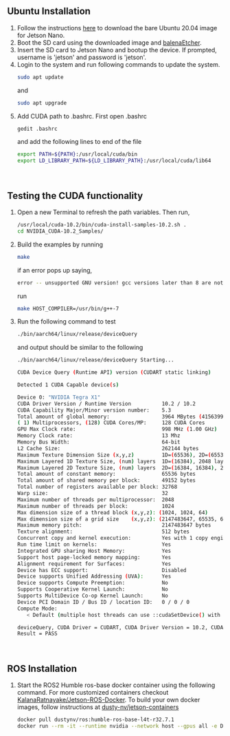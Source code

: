 ## Ubuntu Installation

1. Follow the instructions [here](https://github.com/Qengineering/Jetson-Nano-Ubuntu-20-image?tab=readme-ov-file#bare-image) to download the bare Ubuntu 20.04 image for Jetson Nano.
2. Boot the SD card using the downloaded image and [balenaEtcher](https://etcher.balena.io/).
3. Insert the SD card to Jetson Nano and bootup the device. If prompted, username is 'jetson' and password is 'jetson'.
4. Login to the system and run following commands to update the system.
   ```bash
   sudo apt update
   ```
   and
   ```bash
   sudo apt upgrade
   ```
5. Add CUDA path to .bashrc. First open .bashrc 
   ```bash
   gedit .bashrc
   ```
   and add the following lines to end of the file
   ```bash
   export PATH=${PATH}:/usr/local/cuda/bin
   export LD_LIBRARY_PATH=${LD_LIBRARY_PATH}:/usr/local/cuda/lib64
   ```


<br>

## Testing the CUDA functionality

1. Open a new Terminal to refresh the path variables. Then run,

   ```bash
   /usr/local/cuda-10.2/bin/cuda-install-samples-10.2.sh .
   cd NVIDIA_CUDA-10.2_Samples/
   ```

2. Build the examples by running
   ```bash
   make
   ```

   if an error pops up saying,

   ```bash
   error -- unsupported GNU version! gcc versions later than 8 are not supported!
   ```
   run

   ```bash
   make HOST_COMPILER=/usr/bin/g++-7
   ```
3. Run the following command to test
   ```bash
   ./bin/aarch64/linux/release/deviceQuery
   ```
   and output should be similar to the following
   ```bash
   ./bin/aarch64/linux/release/deviceQuery Starting...

   CUDA Device Query (Runtime API) version (CUDART static linking)

   Detected 1 CUDA Capable device(s)

   Device 0: "NVIDIA Tegra X1"
   CUDA Driver Version / Runtime Version          10.2 / 10.2
   CUDA Capability Major/Minor version number:    5.3
   Total amount of global memory:                 3964 MBytes (4156399616 bytes)
   ( 1) Multiprocessors, (128) CUDA Cores/MP:     128 CUDA Cores
   GPU Max Clock rate:                            998 MHz (1.00 GHz)
   Memory Clock rate:                             13 Mhz
   Memory Bus Width:                              64-bit
   L2 Cache Size:                                 262144 bytes
   Maximum Texture Dimension Size (x,y,z)         1D=(65536), 2D=(65536, 65536), 3D=(4096, 4096, 4096)
   Maximum Layered 1D Texture Size, (num) layers  1D=(16384), 2048 layers
   Maximum Layered 2D Texture Size, (num) layers  2D=(16384, 16384), 2048 layers
   Total amount of constant memory:               65536 bytes
   Total amount of shared memory per block:       49152 bytes
   Total number of registers available per block: 32768
   Warp size:                                     32
   Maximum number of threads per multiprocessor:  2048
   Maximum number of threads per block:           1024
   Max dimension size of a thread block (x,y,z): (1024, 1024, 64)
   Max dimension size of a grid size    (x,y,z): (2147483647, 65535, 65535)
   Maximum memory pitch:                          2147483647 bytes
   Texture alignment:                             512 bytes
   Concurrent copy and kernel execution:          Yes with 1 copy engine(s)
   Run time limit on kernels:                     Yes
   Integrated GPU sharing Host Memory:            Yes
   Support host page-locked memory mapping:       Yes
   Alignment requirement for Surfaces:            Yes
   Device has ECC support:                        Disabled
   Device supports Unified Addressing (UVA):      Yes
   Device supports Compute Preemption:            No
   Supports Cooperative Kernel Launch:            No
   Supports MultiDevice Co-op Kernel Launch:      No
   Device PCI Domain ID / Bus ID / location ID:   0 / 0 / 0
   Compute Mode:
      < Default (multiple host threads can use ::cudaSetDevice() with device simultaneously) >

   deviceQuery, CUDA Driver = CUDART, CUDA Driver Version = 10.2, CUDA Runtime Version = 10.2, NumDevs = 1
   Result = PASS
   ```
   
<br>

## ROS Installation

1. Start the ROS2 Humble ros-base docker container using the following command. For more customized containers checkout [KalanaRatnayake/Jetson-ROS-Docker](https://github.com/KalanaRatnayake/Jetson-ROS-Docker). To build your own docker images, follow instructions at [dusty-nv/jetson-containers](https://github.com/dusty-nv/jetson-containers)

   ```bash
   docker pull dustynv/ros:humble-ros-base-l4t-r32.7.1
   docker run --rm -it --runtime nvidia --network host --gpus all -e DISPLAY dustynv/ros:humble-ros-base-l4t-r32.7.1
   ```